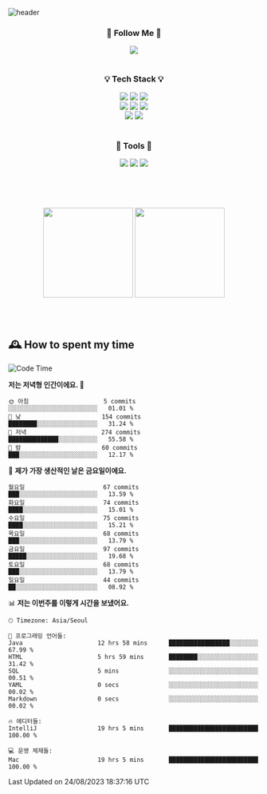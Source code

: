 ![header](https://capsule-render.vercel.app/api?type=waving&color=0:FFE29F,50:FFA99F,100:FF719A&height=300&fontAlignY=40&section=header&text=sung%20eun&fontSize=80&fontColor=FFFFFF)

<div align="center">
	<h3>🐹  Follow Me  🐹</h3>
	<a href="https://velog.io/@saeun05" target="_blank"><img src="https://img.shields.io/badge/Velog-20C997?style=flat&logo=velog&logoColor=white"/></a><br><br>
	<h3>💡  Tech Stack  💡</h3>
	<img src="https://img.shields.io/badge/Java-0078D4?style=flat"/>
	<img src="https://img.shields.io/badge/Spring-6DB33F?style=flat&logo=spring&logoColor=white"/>
	<img src="https://img.shields.io/badge/SpringBoot-6DB33F?style=flat&logo=springboot&logoColor=white"/><br>
	<img src="https://img.shields.io/badge/HTML5-E34F26?style=flat&logo=html5&logoColor=white"/>
	<img src="https://img.shields.io/badge/CSS3-1572B6?style=flat&logo=css3&logoColor=white"/>
	<img src="https://img.shields.io/badge/jQuery-0769AD?style=flat&logo=jquery&logoColor=white"/><br>
	<img src="https://img.shields.io/badge/MySQL-4479A1?style=flat&logo=mysql&logoColor=white"/>
	<img src="https://img.shields.io/badge/oracle-F80000?style=flat&logo=oracle&logoColor=white"/><br><br>
	<h3>🔦  Tools  🔦</h3>
	<img src="https://img.shields.io/badge/intelliJ IDEA-000000?style=flat&logo=intellijidea&logoColor=white"/>
	<img src="https://img.shields.io/badge/Notion-F9DC3E?style=flat&logo=notion&logoColor=white"/>
	<img src="https://img.shields.io/badge/Git-F05032?style=flat&logo=git&logoColor=white"/><br><br>
</div>

<br><br>

<div align="center">
  <img style="height:180px" src="https://github-readme-stats.vercel.app/api?username=sungeunn&show_icons=true&theme=omni&locale=kr"/>
  <img style="height:180px" src="https://github-readme-stats.vercel.app/api/top-langs/?username=sungeunn&theme=omni&layout=compact&locale=kr"/>
</div>

<br><br>

## 🕰 How to spent my time
<!--START_SECTION:waka-->
![Code Time](http://img.shields.io/badge/Code%20Time-135%20hrs%2054%20mins-blue)

**저는 저녁형 인간이에요. 🦉** 

```text
🌞 아침                     5 commits           ░░░░░░░░░░░░░░░░░░░░░░░░░   01.01 % 
🌆 낮　                     154 commits         ████████░░░░░░░░░░░░░░░░░   31.24 % 
🌃 저녁                     274 commits         ██████████████░░░░░░░░░░░   55.58 % 
🌙 밤　                     60 commits          ███░░░░░░░░░░░░░░░░░░░░░░   12.17 % 
```
📅 **제가 가장 생산적인 날은 금요일이에요.** 

```text
월요일                      67 commits          ███░░░░░░░░░░░░░░░░░░░░░░   13.59 % 
화요일                      74 commits          ████░░░░░░░░░░░░░░░░░░░░░   15.01 % 
수요일                      75 commits          ████░░░░░░░░░░░░░░░░░░░░░   15.21 % 
목요일                      68 commits          ███░░░░░░░░░░░░░░░░░░░░░░   13.79 % 
금요일                      97 commits          █████░░░░░░░░░░░░░░░░░░░░   19.68 % 
토요일                      68 commits          ███░░░░░░░░░░░░░░░░░░░░░░   13.79 % 
일요일                      44 commits          ██░░░░░░░░░░░░░░░░░░░░░░░   08.92 % 
```


📊 **저는 이번주를 이렇게 시간을 보냈어요.** 

```text
🕑︎ Timezone: Asia/Seoul

💬 프로그래밍 언어들: 
Java                     12 hrs 58 mins      █████████████████░░░░░░░░   67.99 % 
HTML                     5 hrs 59 mins       ████████░░░░░░░░░░░░░░░░░   31.42 % 
SQL                      5 mins              ░░░░░░░░░░░░░░░░░░░░░░░░░   00.51 % 
YAML                     0 secs              ░░░░░░░░░░░░░░░░░░░░░░░░░   00.02 % 
Markdown                 0 secs              ░░░░░░░░░░░░░░░░░░░░░░░░░   00.02 % 

🔥 에디터들: 
IntelliJ                 19 hrs 5 mins       █████████████████████████   100.00 % 

💻 운영 체제들: 
Mac                      19 hrs 5 mins       █████████████████████████   100.00 % 
```


 Last Updated on 24/08/2023 18:37:16 UTC
<!--END_SECTION:waka-->
